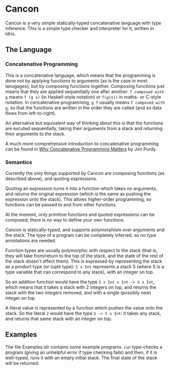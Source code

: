 # Cancon

Cancon is a very simple statically-typed concatenative language with type inference. This is a simple type checker and interpreter for it, written in Idris.

## The Language

### Concatenative Programming

This is a concatenative language, which means that the programming is done not by applying functions to arguments (as is the case in most lanugages), but by composing functions together. Composing functions just means that they are applied sequentially one after another: `f composed with g` means  `f (g x)` (in Haskell-style notation) or `f(g(x))` in maths- or C-style notation. In concatenative programming, `g f` usually means `f composed with g`, so that the functions are written in the order they are called (and so data flows from left-to-right).

An alternative but equivalent way of thinking about this is that the functions are excuted sequentially, taking their arguments from a stack and returning their arguments to the stack.

A much more comprehensive introduction to concatenative programming can be found in [Why Concatenative Programming Matters](https://evincarofautumn.blogspot.ch/2012/02/why-concatenative-programming-matters.html) by Jon Purdy.

### Semantics

Currently the only things supported by Cancon are composing functions (as described above), and quoting expressions.

Quoting an expression turns it into a function which takes no arguments, and returns the original expression (which is the same as pushing the expression onto the stack). This allows higher-order programming, so functions can be passed to and from other functions.

At the moment, only primitive functions and quoted expressions can be composed; there is no way to define your own functions.

Cancon is statically-typed, and supports polymorphism over arguments and the stack. The type of a program can be completely inferred, so no type annotations are needed.

Function types are usually polymorphic with respect to the stack (that is, they will take from/return to the top of the stack, and the state of the rest of the stack doesn't affect them). This is expressed by representing the stack as a product type (or tuple type): `S x Int` represents a stack S (where S is a type variable that can correspond to any stack), with an integer on top.

So an addition function would have the type `S x Int x Int -> S x Int`, which means that it takes a stack with 2 integers on top, and returns the stack with the two integers removed, and with a single (possibly new) integer on top.

A literal value is represented by a function which pushes the value onto the stack. So the literal `2` would have the type `S -> S x Int`: it takes any stack, and returns that same stack with an integer on top.

## Examples

The file Examples.idr contains some example programs. `run` type-checks a program (giving an unhelpful error if type checking fails) and then, if it is well-typed, runs it with an empty initial stack. The final state of the stack will be returned.
